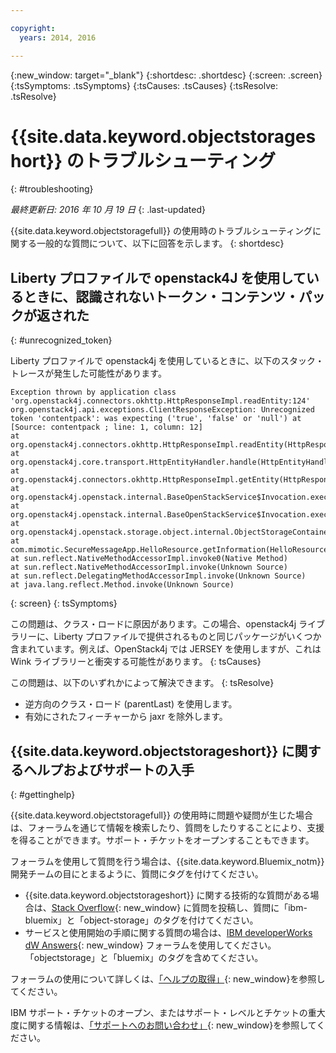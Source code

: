 ```yaml
---

copyright:
  years: 2014, 2016

---
```

{:new_window: target="_blank"}
{:shortdesc: .shortdesc}
{:screen: .screen}
{:tsSymptoms: .tsSymptoms}
{:tsCauses: .tsCauses}
{:tsResolve: .tsResolve}

# {{site.data.keyword.objectstorageshort}} のトラブルシューティング
{: #troubleshooting}

*最終更新日: 2016 年 10 月 19 日*
{: .last-updated}

{{site.data.keyword.objectstoragefull}} の使用時のトラブルシューティングに関する一般的な質問について、以下に回答を示します。
{: shortdesc}

## Liberty プロファイルで openstack4J を使用しているときに、認識されないトークン・コンテンツ・パックが返された
{: #unrecognized_token}


Liberty プロファイルで openstack4j を使用しているときに、以下のスタック・トレースが発生した可能性があります。
```
Exception thrown by application class 'org.openstack4j.connectors.okhttp.HttpResponseImpl.readEntity:124'
org.openstack4j.api.exceptions.ClientResponseException: Unrecognized token 'contentpack': was expecting ('true', 'false' or 'null') at [Source: contentpack ; line: 1, column: 12]
at org.openstack4j.connectors.okhttp.HttpResponseImpl.readEntity(HttpResponseImpl.java:124)
at org.openstack4j.core.transport.HttpEntityHandler.handle(HttpEntityHandler.java:56)
at org.openstack4j.connectors.okhttp.HttpResponseImpl.getEntity(HttpResponseImpl.java:68)
at org.openstack4j.openstack.internal.BaseOpenStackService$Invocation.execute(BaseOpenStackService.java:169)
at org.openstack4j.openstack.internal.BaseOpenStackService$Invocation.execute(BaseOpenStackService.java:163)
at org.openstack4j.openstack.storage.object.internal.ObjectStorageContainerServiceImpl.list(ObjectStorageContainerServiceImpl.java:41)
at com.mimotic.SecureMessageApp.HelloResource.getInformation(HelloResource.java:47)
at sun.reflect.NativeMethodAccessorImpl.invoke0(Native Method)
at sun.reflect.NativeMethodAccessorImpl.invoke(Unknown Source)
at sun.reflect.DelegatingMethodAccessorImpl.invoke(Unknown Source)
at java.lang.reflect.Method.invoke(Unknown Source)
```
{: screen}
{: tsSymptoms}


この問題は、クラス・ロードに原因があります。この場合、openstack4j ライブラリーに、Liberty プロファイルで提供されるものと同じパッケージがいくつか含まれています。例えば、OpenStack4j では JERSEY を使用しますが、これは Wink ライブラリーと衝突する可能性があります。
{: tsCauses}


この問題は、以下のいずれかによって解決できます。
{: tsResolve}
  * 逆方向のクラス・ロード (parentLast) を使用します。
  * 有効にされたフィーチャーから jaxr を除外します。


## {{site.data.keyword.objectstorageshort}} に関するヘルプおよびサポートの入手
{: #gettinghelp}

{{site.data.keyword.objectstoragefull}} の使用時に問題や疑問が生じた場合は、フォーラムを通じて情報を検索したり、質問をしたりすることにより、支援を得ることができます。サポート・チケットをオープンすることもできます。

フォーラムを使用して質問を行う場合は、{{site.data.keyword.Bluemix_notm}} 開発チームの目にとまるように、質問にタグを付けてください。

* {{site.data.keyword.objectstorageshort}} に関する技術的な質問がある場合は、[Stack Overflow](http://stackoverflow.com/search?q=object-storage+ibm-bluemix){: new_window} に質問を投稿し、質問に「ibm-bluemix」と「object-storage」のタグを付けてください。
* サービスと使用開始の手順に関する質問の場合は、[IBM developerWorks dW Answers](https://developer.ibm.com/answers/topics/objectstorage/?smartspace=bluemix){: new_window} フォーラムを使用してください。「objectstorage」と「bluemix」のタグを含めてください。

フォーラムの使用について詳しくは、[「ヘルプの取得」](https://console.ng.bluemix.net/docs/support/index.html#getting-help){: new_window}を参照してください。

IBM サポート・チケットのオープン、またはサポート・レベルとチケットの重大度に関する情報は、[「サポートへのお問い合わせ」](https://console.ng.bluemix.net/docs/support/index.html#contacting-support){: new_window}を参照してください。
